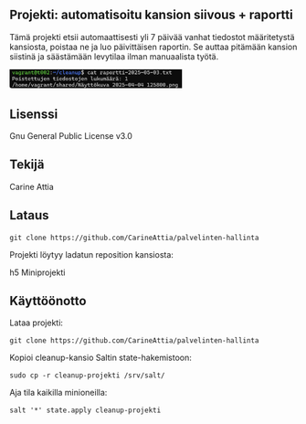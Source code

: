 ## Projekti: automatisoitu kansion siivous + raportti

Tämä projekti etsii automaattisesti yli 7 päivää vanhat tiedostot määritetystä kansiosta, poistaa ne ja luo päivittäisen raportin. Se auttaa pitämään kansion siistinä ja säästämään levytilaa ilman manuaalista työtä.

<img src="Screenshot 2025-05-05 at 16.18.58.png" width="60%">

## Lisenssi

Gnu General Public License v3.0

## Tekijä

Carine Attia

## Lataus

    git clone https://github.com/CarineAttia/palvelinten-hallinta

Projekti löytyy ladatun reposition kansiosta:

h5 Miniprojekti

## Käyttöönotto

Lataa projekti:
   
    git clone https://github.com/CarineAttia/palvelinten-hallinta


Kopioi cleanup-kansio Saltin state-hakemistoon:

    sudo cp -r cleanup-projekti /srv/salt/
    
Aja tila kaikilla minioneilla:

    salt '*' state.apply cleanup-projekti




